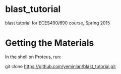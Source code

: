 # blast_tutorial
blast tutorial for ECES490/690 course, Spring 2015

# Getting the Materials
In the shell on Proteus, run:

git clone https://github.com/yeminlan/blast_tutorial.git
